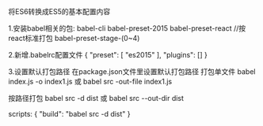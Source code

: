 将ES6转换成ES5的基本配置内容

1.安装babel相关的包:
babel-cli
babel-preset-2015
babel-preset-react //按react标准打包
babel-preset-stage-(0~4)

2.新增.babelrc配置文件
{
    "preset": [
        "es2015"
    ],
    "plugins": []
}

3.设置默认打包路径
在package.json文件里设置默认打包路径
打包单文件
babel index.js -o index1.js
或
babel src -out-file index1.js

按路径打包
babel src -d dist
或
babel src --out-dir dist

scripts: {
    "build": "babel src -d dist"
}